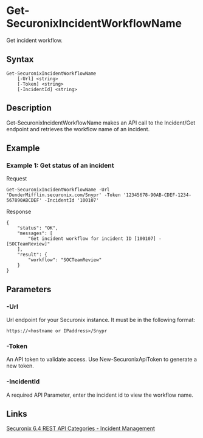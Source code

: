 # Get-SecuronixIncidentWorkflowName
Get incident workflow.

## Syntax
```
Get-SecuronixIncidentWorkflowName
    [-Url] <string>
    [-Token] <string>
    [-IncidentId] <string>
```

## Description
Get-SecuronixIncidentWorkflowName makes an API call to the Incident/Get endpoint and retrieves the workflow name of an incident.

## Example

### Example 1: Get status of an incident

Request
```
Get-SecuronixIncidentWorkflowName -Url 'DunderMifflin.securonix.com/Snypr' -Token '12345678-90AB-CDEF-1234-567890ABCDEF' -IncidentId '100107'
```

Response
```
{
    "status": "OK",
    "messages": [
        "Get incident workflow for incident ID [100107] - [SOCTeamReview]"
    ],
    "result": {
        "workflow": "SOCTeamReview"
    }
}
```

## Parameters

### -Url
Url endpoint for your Securonix instance.
It must be in the following format:
```
https://<hostname or IPaddress>/Snypr
```
### -Token
An API token to validate access. Use New-SecuronixApiToken to generate a new token.

### -IncidentId
A required API Parameter, enter the incident id to view the workflow name.

## Links
[Securonix 6.4 REST API Categories - Incident Management](https://documentation.securonix.com/onlinedoc/Content/6.4%20Cloud/Content/SNYPR%206.4/6.4%20Guides/Web%20Services/6.4_REST%20API%20Categories.htm#IncidentManagement)